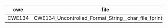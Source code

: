 cwe    | file | kind | sloc | saAll | insideAll | saFilter | insideFilter | rtc | ftCrashes | aflrtc_pass | aflrtc_fail | aflrtc_crash
---- | ---- | ---- | ----- | ----- | ----- | ----- | ----- | ----- | ----- | ----- | ----- | -----
CWE134 | CWE134_Uncontrolled_Format_String__char_file_fprintf_44.c | bad | 106 | 11 | true | 3 | true | FAILED | 1 | 13019 | 11039 | 34